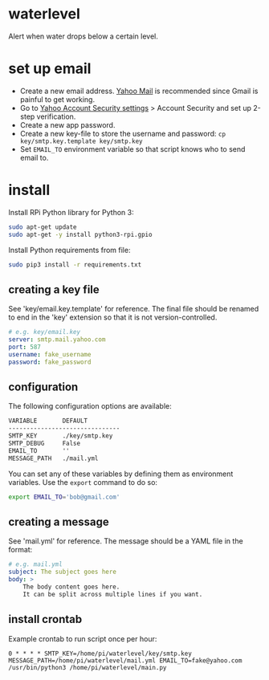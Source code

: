 # waterlevel

Alert when water drops below a certain level.


# set up email
* Create a new email address. [Yahoo Mail](https://mail.yahoo.com/) is recommended since Gmail is painful to get working.
* Go to [Yahoo Account Security settings](https://login.yahoo.com/account/security) > Account Security and set up 2-step verification.
* Create a new app password.
* Create a new key-file to store the username and password: `cp key/smtp.key.template key/smtp.key`
* Set `EMAIL_TO` environment variable so that script knows who to send email to.


# install
Install RPi Python library for Python 3:
```bash
sudo apt-get update
sudo apt-get -y install python3-rpi.gpio
```

Install Python requirements from file:
```bash
sudo pip3 install -r requirements.txt
```


## creating a key file
See 'key/email.key.template' for reference. The final file should be renamed to end in the 'key' extension so that it is not version-controlled.

```yml
# e.g. key/email.key
server: smtp.mail.yahoo.com
port: 587
username: fake_username
password: fake_password
```


## configuration
The following configuration options are available:

```txt
VARIABLE       DEFAULT
-------------------------------
SMTP_KEY       ./key/smtp.key
SMTP_DEBUG     False
EMAIL_TO       ''
MESSAGE_PATH   ./mail.yml
```

You can set any of these variables by defining them as environment variables. Use the `export` command to do so:

```bash
export EMAIL_TO='bob@gmail.com'
```


## creating a message
See 'mail.yml' for reference. The message should be a YAML file in the format:

```yml
# e.g. mail.yml
subject: The subject goes here
body: >
    The body content goes here.
    It can be split across multiple lines if you want.
```

## install crontab
Example crontab to run script once per hour:
```cron
0 * * * * SMTP_KEY=/home/pi/waterlevel/key/smtp.key MESSAGE_PATH=/home/pi/waterlevel/mail.yml EMAIL_TO=fake@yahoo.com /usr/bin/python3 /home/pi/waterlevel/main.py
```
